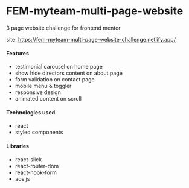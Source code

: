 # FEM-myteam-multi-page-website

3 page website challenge for frontend mentor

site: https://fem-myteam-multi-page-website-challenge.netlify.app/

#### Features
- testimonial carousel on home page
- show hide directors content on about page 
- form validation on contact page
- mobile menu & toggler
- responsive design
- animated content on scroll

#### Technologies used
- react
- styled components

#### Libraries
- react-slick
- react-router-dom
- react-hook-form
- aos.js

